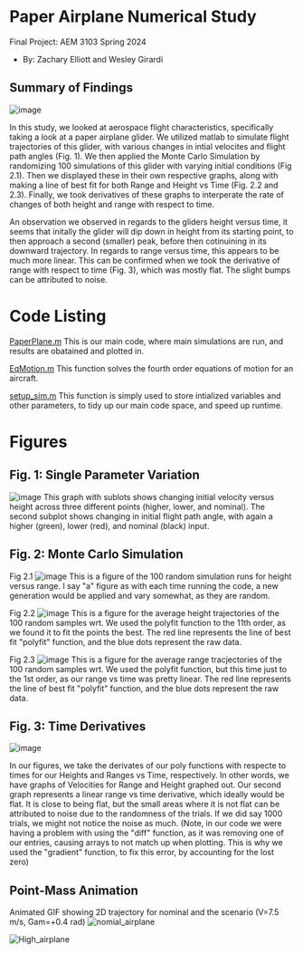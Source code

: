 # Paper Airplane Numerical Study
  Final Project: AEM 3103 Spring 2024

  - By: Zachary Elliott and Wesley Girardi

  ## Summary of Findings
![image](https://github.com/zbismo/FP-AEM-3103/assets/167819715/ef2fd00d-a824-4e0f-a15d-0e9749434b42)

  In this study, we looked at aerospace flight characteristics, specifically taking a look at a paper airplane glider. We utilized matlab to simulate flight trajectories of this glider, with various changes in intial velocites and flight path angles (Fig. 1). We then applied the Monte Carlo Simulation by randomizing 100 simulations of this glider with varying initial conditions (Fig 2.1). Then we displayed these in  their own respective graphs, along with making a line of best fit for both Range and Height vs Time (Fig. 2.2 and 2.3). Finally, we took derivatives of these graphs to interperate the rate of changes of both height and range with respect to time.
  
  An observation we observed in regards to the gliders height versus time, it seems that initally the glider will dip down in height from its starting point, to then approach a second (smaller) peak, before then cotinuining in its downward trajectory. In regards to range versus time, this appears to be much more linear. This can be confirmed when we took the derivative of range with respect to time (Fig. 3), which was mostly flat. The slight bumps can be attributed to noise.

 
  # Code Listing

  [PaperPlane.m](https://github.com/zbismo/FP-AEM-3103/blob/master/PaperPlane.m)
     This is our main code, where main simulations are run, and results are obatained and plotted in.

  [EqMotion.m](https://github.com/zbismo/FP-AEM-3103/blob/master/EqMotion.m)
    This function solves the fourth order equations of motion for an aircraft.
   
  [setup_sim.m](https://github.com/zbismo/FP-AEM-3103/blob/master/setup_sim.m)
    This function is simply used to store intialized variables and other parameters, to tidy up our main code space, and speed up runtime.
   
  # Figures

  ## Fig. 1: Single Parameter Variation
  ![image](https://github.com/zbismo/FP-AEM-3103/assets/167819715/4700f6dc-8b11-4e2e-a038-76032b0be496)
  This graph with sublots shows changing initial velocity versus height across three different points (higher, lower, and nominal). The second subplot shows changing in initial flight path angle, with again a higher (green), lower (red), and nominal (black) input. 
  
  ## Fig. 2: Monte Carlo Simulation
Fig 2.1
![image](https://github.com/zbismo/FP-AEM-3103/assets/167819715/e1c282d7-f82a-4ae3-a6ab-3eb08fe2a21d)
This is a figure of the 100 random simulation runs for height versus range. I say "a" figure as with each time running the code, a new generation would be applied and vary somewhat, as they are random.

Fig 2.2
![image](https://github.com/zbismo/FP-AEM-3103/assets/167819715/363b3d87-b954-44f5-96c4-1d4bd0a6d5e5)
This is a figure for the average height trajectories of the 100 random samples wrt. We used the polyfit function to the 11th order, as we found it to fit the points the best. The red line represents the line of best fit "polyfit" function, and the blue dots represent the raw data. 

Fig 2.3
![image](https://github.com/zbismo/FP-AEM-3103/assets/167819715/13d2404c-f17f-499c-806f-aefcd6e61fd8)
This is a figure for the average range tracjectories of the 100 random samples wrt. We used the polyfit function, but this time just to the 1st order, as our range vs time was pretty linear. The red line represents the line of best fit "polyfit" function, and the blue dots represent the raw data. 

 ## Fig. 3: Time Derivatives
   
![image](https://github.com/zbismo/FP-AEM-3103/assets/167819715/f4419d37-985b-4c22-b2e8-24a8be4fa49a)


  In our figures, we take the derivates of our poly functions with respecte to times for our Heights and Ranges vs Time, respectively. In other words, we have graphs of Velocities for Range and Height graphed out. Our second graph represents a linear range vs time derivative, which ideally would be flat. It is close to being flat, but the small areas where it is not flat can be attributed to noise due to the randomness of the trials. If we did say 1000 trials, we might not notice the noise as much. (Note, in our code we were having a problem with using the "diff" function, as it was removing one of our entries, causing arrays to not match up when plotting. This is why we used the "gradient" function, to fix this error, by accounting for the lost zero)


  ## Point-Mass Animation
Animated GIF showing 2D trajectory for nominal and the scenario (V=7.5 m/s, Gam=+0.4 rad)
![nomial_airplane](https://github.com/zbismo/FP-AEM-3103/assets/168034962/cc3f935b-ecc4-4ab1-9a0e-c8297e6250ff)


![High_airplane](https://github.com/zbismo/FP-AEM-3103/assets/167819715/9c669f77-d19b-4c11-a0e0-874e99a38963)


